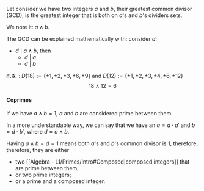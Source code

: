 Let consider we have two integers $a$ and $b$, their greatest common divisor (GCD), is the greatest integer that is both on $a$'s and $b$'s dividers sets. 

We note it: $a \land b$. 

The GCD can be explained mathematically with: consider $d$:
- $d\ |\ a \land b$, then
	- $d\ |\ a$
	- $d\ |\ b$


__$\mathscr{E.G.}$__ : $D(18) := \{\pm 1,\pm 2,\pm 3,\pm 6,\pm 9\}$ and $D(12) := \{\pm 1,\pm 2,\pm 3,\pm 4,\pm 6,\pm 12\}$ $$18 \land 12 = 6$$

#### Coprimes
If we have $a \land b = 1$, $a$ and $b$ are considered prime between them. 

In a more understandable way, we can say that we have an $a = d\cdot a'$ and $b = d \cdot b'$, where $d = a \land b$.

Having $a \land b = d = 1$ means both $a$'s and $b$'s common divisor is 1, therefore, therefore, they are either 
- two [[Algebra - L1/Primes/Intro#Composed|composed integers]] that are prime between them;
- or two prime integers;
- or a prime and a composed integer.